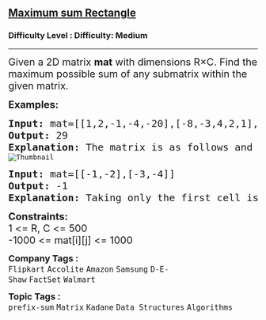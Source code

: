 <h2><a href="https://www.geeksforgeeks.org/problems/maximum-sum-rectangle2948/1">Maximum sum Rectangle</a></h2><h3>Difficulty Level : Difficulty: Medium</h3><hr><div class="problems_problem_content__Xm_eO"><p><span style="font-size: 20px;">Given a 2D matrix <strong>mat</strong> with dimensions </span><span style="font-size: 20px;">R×C.</span><span style="font-size: 20px;"> Find the maximum possible sum of any submatrix within the given matrix.</span></p>
<p><strong><span style="font-size: 20px;">Examples:</span></strong></p>
<pre><span style="font-size: 20px;"><strong>Input: </strong>mat=[[1,2,-1,-4,-20],[-8,-3,4,2,1],[3,8,10,1,3],[-4,-1,1,7,-6]]
<strong>Output: </strong>29
<strong>Explanation: </strong>The matrix is as follows and the blue rectangle denotes the maximum sum rectangle.</span>
<img src="https://a.disquscdn.com/get?url=http%3A%2F%2Fwww.geeksforgeeks.org%2Fwp-content%2Fuploads%2Frectangle-11.png&amp;key=6UHjdHyGWQGo6f_kdpoBIQ&amp;w=320&amp;h=247" alt="Thumbnail">
</pre>
<pre><span style="font-size: 20px;"><strong>Input: </strong>mat=[[-1,-2],[-3,-4]]
<strong>Output: </strong>-1
<strong>Explanation: </strong>Taking only the first cell is the optimal choice.</span>&nbsp;</pre>
<p><span style="font-size: 20px;"><strong>Constraints:</strong><br>1 &lt;= R, C &lt;= 500<br>-1000 &lt;= mat[i][j] &lt;= 1000</span></p></div><p><span style=font-size:18px><strong>Company Tags : </strong><br><code>Flipkart</code>&nbsp;<code>Accolite</code>&nbsp;<code>Amazon</code>&nbsp;<code>Samsung</code>&nbsp;<code>D-E-Shaw</code>&nbsp;<code>FactSet</code>&nbsp;<code>Walmart</code>&nbsp;<br><p><span style=font-size:18px><strong>Topic Tags : </strong><br><code>prefix-sum</code>&nbsp;<code>Matrix</code>&nbsp;<code>Kadane</code>&nbsp;<code>Data Structures</code>&nbsp;<code>Algorithms</code>&nbsp;